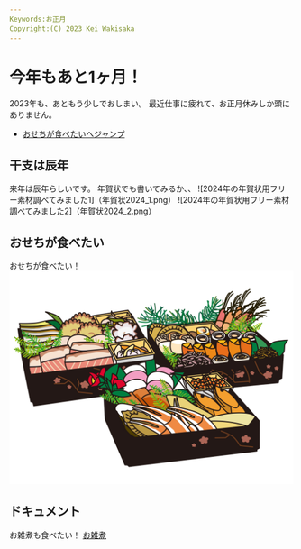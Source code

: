 ```yaml
---
Keywords:お正月
Copyright:(C) 2023 Kei Wakisaka
---
```


# 今年もあと1ヶ月！ 
2023年も、あともう少しでおしまい。
最近仕事に疲れて、お正月休みしか頭にありません。
* [おせちが食べたいへジャンプ](#white)

## 干支は辰年
来年は辰年らしいです。
年賀状でも書いてみるか、、
![2024年の年賀状用フリー素材調べてみました1]（年賀状2024_1.png）
![2024年の年賀状用フリー素材調べてみました2]（年賀状2024_2.png）

## <span id="white">おせちが食べたい</span>
おせちが食べたい！
![](おせち.jpg)

## ドキュメント
お雑煮も食べたい！
[お雑煮](https://www.kurashiru.com/articles/47e5f18f-f5a9-4af8-be7f-6fc3d45a8dc8)
